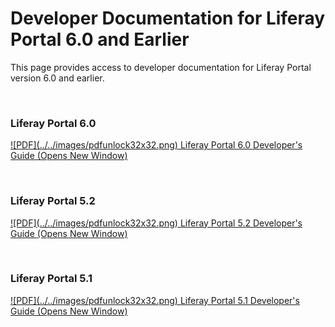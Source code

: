 # Developer Documentation for Liferay Portal 6.0 and Earlier [](id=developer-documentation-for-liferay-portal-6-0-and-earlier)

This page provides access to developer documentation for Liferay Portal version
6.0 and earlier.

<p>&nbsp;</p>

### Liferay Portal 6.0 [](id=liferay-portal-6-0)

<a href="https://dev-uat.liferay.com/documents/10184/307163/liferay-developer-guide-6.0.pdf/ce0604fa-1fc2-412e-a72a-3b049b732222" target="_blank">
![PDF](../../images/pdfunlock32x32.png) Liferay Portal 6.0 Developer's Guide
<span class="opens-new-window-accessible">(Opens New Window)</span>
</a>

<p>&nbsp;</p>

### Liferay Portal 5.2 [](id=liferay-portal-5-2)

<a href="https://dev-uat.liferay.com/documents/10184/307163/liferay-developer-guide-5.2.pdf/9bfcd6c0-09e8-4a26-bfd5-7a58090838fb" target="_blank">
![PDF](../../images/pdfunlock32x32.png) Liferay Portal 5.2 Developer's Guide
<span class="opens-new-window-accessible">(Opens New Window)</span>
</a>

<p>&nbsp;</p>

### Liferay Portal 5.1 [](id=liferay-portal-5-1)

<a href="https://dev-uat.liferay.com/documents/10184/307163/liferay-developer-guide-5.1.pdf/906c017e-dfa5-4b0d-ad48-0e5217658e95" target="_blank">
![PDF](../../images/pdfunlock32x32.png) Liferay Portal 5.1 Developer's Guide
<span class="opens-new-window-accessible">(Opens New Window)</span>
</a>

<p>&nbsp;</p>
